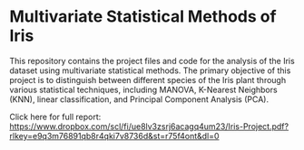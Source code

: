# Multivariate Statistical Methods of Iris
This repository contains the project files and code for the analysis of the Iris dataset using multivariate statistical methods. The primary objective of this project is to distinguish between different species of the Iris plant through various statistical techniques, including MANOVA, K-Nearest Neighbors (KNN), linear classification, and Principal Component Analysis (PCA).

Click here for full report: https://www.dropbox.com/scl/fi/ue8lv3zsrj6acagq4um23/Iris-Project.pdf?rlkey=e9q3m76891qb8r4qki7v8736d&st=r75f4ont&dl=0
